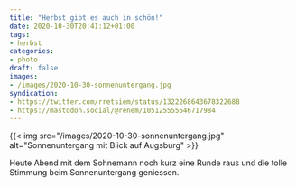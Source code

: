 ```yaml
---
title: "Herbst gibt es auch in schön!"
date: 2020-10-30T20:41:12+01:00
tags:
- herbst
categories:
- photo
draft: false
images:
- /images/2020-10-30-sonnenuntergang.jpg
syndication:
- https://twitter.com/rretsiem/status/1322268643678322688
- https://mastodon.social/@renem/105125555546717984
---
```


{{< img src="/images/2020-10-30-sonnenuntergang.jpg" alt="Sonnenuntergang mit Blick auf Augsburg" >}}

Heute Abend mit dem Sohnemann noch kurz eine Runde raus und die tolle Stimmung beim Sonnenuntergang geniessen.

<!--more-->

